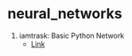 # neural_networks

1. iamtrask: Basic Python Network
   * [Link](https://iamtrask.github.io/2015/07/12/basic-python-network/)
